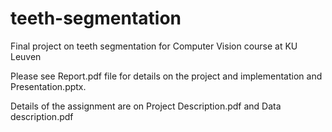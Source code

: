 # teeth-segmentation
Final project on teeth segmentation for Computer Vision course at KU Leuven

Please see Report.pdf file for details on the project and implementation and Presentation.pptx.

Details of the assignment are on Project Description.pdf and Data description.pdf
